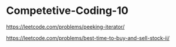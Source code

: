 # Competetive-Coding-10
https://leetcode.com/problems/peeking-iterator/

https://leetcode.com/problems/best-time-to-buy-and-sell-stock-ii/